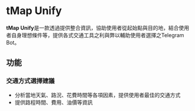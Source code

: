 # tMap Unify

**tMap Unify**是一款透過提供整合資訊，協助使用者從起始點與目的地，結合使用者自身理想條件等，提供各式交通工具之利與弊以輔助使用者選擇之Telegram Bot。

## 功能

### 交通方式選擇建議

- 分析當地天氣、路況、花費時間等各項因素，提供使用者最佳的交通方式
- 提供路程時間、費用、油價等資訊
